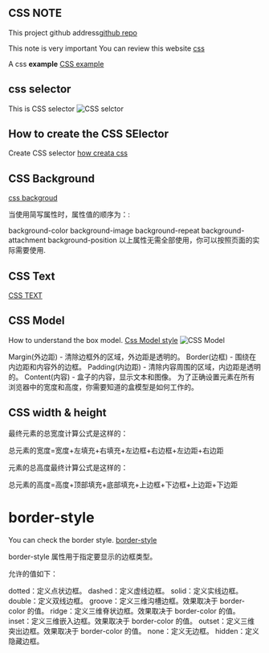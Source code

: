 ## CSS NOTE 

This project github address[github repo](https://github.com/aloopday/css-note)

This note is very important 
You can review this website [css](https://www.runoob.com/css/css-intro.html)

A css **example** [CSS example](https://www.runoob.com/try/demo_source/demo_default.htm)

## css selector
This is CSS selector ![CSS selctor](https://www.runoob.com/wp-content/uploads/2013/07/632877C9-2462-41D6-BD0E-F7317E4C42AC.jpg)

## How to create the CSS SElector 

Create CSS selector [ how creata css](https://www.runoob.com/css/css-howto.html)
## CSS Background 
[css backgroud](https://www.runoob.com/css/css-background.html)

当使用简写属性时，属性值的顺序为：:

background-color
background-image
background-repeat
background-attachment
background-position
以上属性无需全部使用，你可以按照页面的实际需要使用.

## CSS Text



[CSS TEXT](https://www.runoob.com/css/css-text.html)

## CSS Model


How to understand the box model.
[Css Model style](https://www.runoob.com/css/css-boxmodel.html)
![CSS Model](https://www.runoob.com/images/box-model.gif)

Margin(外边距) - 清除边框外的区域，外边距是透明的。
Border(边框) - 围绕在内边距和内容外的边框。
Padding(内边距) - 清除内容周围的区域，内边距是透明的。
Content(内容) - 盒子的内容，显示文本和图像。
为了正确设置元素在所有浏览器中的宽度和高度，你需要知道的盒模型是如何工作的。

## CSS width & height
最终元素的总宽度计算公式是这样的：

总元素的宽度=宽度+左填充+右填充+左边框+右边框+左边距+右边距

元素的总高度最终计算公式是这样的：

总元素的高度=高度+顶部填充+底部填充+上边框+下边框+上边距+下边距


# border-style

You can check the border style.
[border-style](https://www.runoob.com/css/css-border.html)

border-style 属性用于指定要显示的边框类型。

允许的值如下：

dotted：定义点状边框。
dashed：定义虚线边框。
solid：定义实线边框。
double：定义双线边框。
groove：定义三维沟槽边框。效果取决于 border-color 的值。
ridge：定义三维脊状边框。效果取决于 border-color 的值。
inset：定义三维嵌入边框。效果取决于 border-color 的值。
outset：定义三维突出边框。效果取决于 border-color 的值。
none：定义无边框。
hidden：定义隐藏边框。

